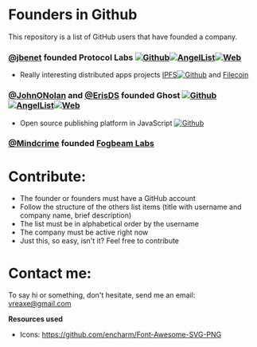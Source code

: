 # Founders in Github
This repository is a list of GitHub users that have founded a company.

### [@jbenet](https://github.com/jbenet "GitHub User") founded Protocol Labs [![Github](https://raw.githubusercontent.com/encharm/Font-Awesome-SVG-PNG/master/black/png/32/github.png)](https://github.com/protocol "GitHub")[![AngelList](https://raw.githubusercontent.com/encharm/Font-Awesome-SVG-PNG/master/black/png/32/angellist.png)](https://angel.co/protocol-labs "AngelList")[![Web](https://raw.githubusercontent.com/encharm/Font-Awesome-SVG-PNG/master/black/png/32/globe.png)](http://ipn.io/ "Web")
- Really interesting distributed apps projects [IPFS](https://ipfs.io/ "IPFS")[![Github](https://raw.githubusercontent.com/encharm/Font-Awesome-SVG-PNG/master/black/png/32/github.png)](https://github.com/ipfs "IPFS in GitHub")  and [Filecoin](http://filecoin.io/ "Filecoin")

### [@JohnONolan](https://github.com/JohnONolan "GitHub User") and [@ErisDS](https://github.com/ErisDS "GitHub User") founded Ghost [![Github](https://raw.githubusercontent.com/encharm/Font-Awesome-SVG-PNG/master/black/png/32/github.png)](https://github.com/TryGhost "GitHub")[![AngelList](https://raw.githubusercontent.com/encharm/Font-Awesome-SVG-PNG/master/black/png/32/angellist.png)](https://angel.co/ghost "AngelList")[![Web](https://raw.githubusercontent.com/encharm/Font-Awesome-SVG-PNG/master/black/png/32/globe.png)](https://ghost.org/ "Web")
- Open source publishing platform in JavaScript [![Github](https://raw.githubusercontent.com/encharm/Font-Awesome-SVG-PNG/master/black/png/32/github.png)](https://github.com/TryGhost/Ghost "Ghost in GitHub")

### [@Mindcrime](https://github.com/mindcrime "GitHub User") founded [Fogbeam Labs](https://www.fogbeam.com)

# Contribute:
- The founder or founders must have a GitHub account
- Follow the structure of the others list items (title with username and company name, brief description)
- The list must be in alphabetical order by the username
- The company must be active right now
- Just this, so easy, isn't it? Feel free to contribute

# Contact me:
To say hi or something, don't hesitate, send me an email: vreaxe@gmail.com

**Resources used**
- Icons: https://github.com/encharm/Font-Awesome-SVG-PNG
